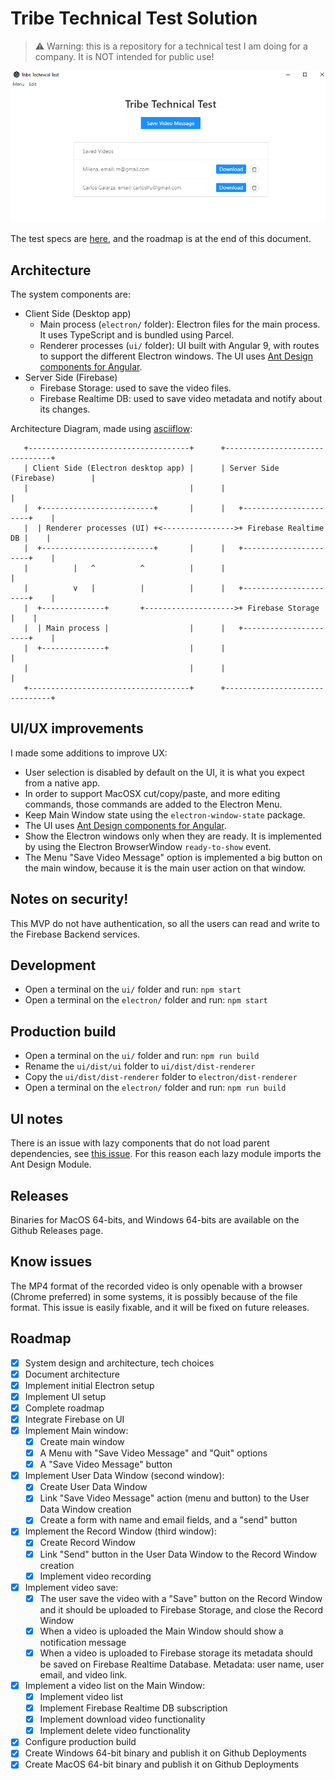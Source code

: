 # Tribe Technical Test Solution

> :warning: Warning: this is a repository for a technical test I am doing for a company. It is NOT intended for public use!

![app screenshot](app-screenshot.png)

The test specs are [here](Test.md), and the roadmap is at the end of this document.

## Architecture

The system components are:

- Client Side (Desktop app)
  - Main process (`electron/` folder): Electron files for the main process. It uses TypeScript and is bundled using Parcel.
  - Renderer processes (`ui/` folder): UI built with Angular 9, with routes to support the different Electron windows. The UI uses [Ant Design components for Angular](https://ng.ant.design/).
- Server Side (Firebase)
  - Firebase Storage: used to save the video files.
  - Firebase Realtime DB: used to save video metadata and notify about its changes.

Architecture Diagram, made using [asciiflow](http://asciiflow.com/):

```
   +------------------------------------+      +-------------------------------+
   | Client Side (Electron desktop app) |      | Server Side (Firebase)        |
   |                                    |      |                               |
   |  +-------------------------+       |      |   +----------------------+    |
   |  | Renderer processes (UI) +<---------------->+ Firebase Realtime DB |    |
   |  +-------------------------+       |      |   +----------------------+    |
   |          |   ^          ^          |      |                               |
   |          v   |          |          |      |   +----------------------+    |
   |  +--------------+       +-------------------->+ Firebase Storage     |    |
   |  | Main process |                  |      |   +----------------------+    |
   |  +--------------+                  |      |                               |
   |                                    |      |                               |
   +------------------------------------+      +-------------------------------+
```

## UI/UX improvements

I made some additions to improve UX:

- User selection is disabled by default on the UI, it is what you expect from a native app.
- In order to support MacOSX cut/copy/paste, and more editing commands, those commands are added to the Electron Menu.
- Keep Main Window state using the `electron-window-state` package.
- The UI uses [Ant Design components for Angular](https://ng.ant.design/).
- Show the Electron windows only when they are ready. It is implemented by using the Electron BrowserWindow `ready-to-show` event.
- The Menu "Save Video Message" option is implemented a big button on the main window, because it is the main user action on that window.

## Notes on security!

This MVP do not have authentication, so all the users can read and write to the Firebase Backend services.

## Development

- Open a terminal on the `ui/` folder and run: `npm start`
- Open a terminal on the `electron/` folder and run: `npm start`

## Production build

- Open a terminal on the `ui/` folder and run: `npm run build`
- Rename the `ui/dist/ui` folder to `ui/dist/dist-renderer`
- Copy the `ui/dist/dist-renderer` folder to `electron/dist-renderer`
- Open a terminal on the `electron/` folder and run: `npm run build`

## UI notes

There is an issue with lazy components that do not load parent dependencies, see [this issue](https://github.com/angular/angular/issues/36193). For this reason each lazy module imports the Ant Design Module.

## Releases

Binaries for MacOS 64-bits, and Windows 64-bits are available on the Github Releases page.

## Know issues

The MP4 format of the recorded video is only openable with a browser (Chrome preferred) in some systems, it is possibly because of the file format. This issue is easily fixable, and it will be fixed on future releases.

## Roadmap

- [x] System design and architecture, tech choices
- [x] Document architecture
- [x] Implement initial Electron setup
- [x] Implement UI setup
- [x] Complete roadmap
- [x] Integrate Firebase on UI
- [x] Implement Main window:
  - [x] Create main window
  - [x] A Menu with "Save Video Message" and "Quit" options
  - [x] A "Save Video Message" button
- [x] Implement User Data Window (second window):
  - [x] Create User Data Window
  - [x] Link "Save Video Message" action (menu and button) to the User Data Window creation
  - [x] Create a form with name and email fields, and a "send" button
- [x] Implement the Record Window (third window):
  - [x] Create Record Window
  - [x] Link "Send" button in the User Data Window to the Record Window creation
  - [x] Implement video recording
- [x] Implement video save:
  - [x] The user save the video with a "Save" button on the Record Window and it should be uploaded to Firebase Storage, and close the Record Window
  - [x] When a video is uploaded the Main Window should show a notification message
  - [x] When a video is uploaded to Firebase storage its metadata should be saved on Firebase Realtime Database. Metadata: user name, user email, and video link.
- [x] Implement a video list on the Main Window:
  - [x] Implement video list
  - [x] Implement Firebase Realtime DB subscription
  - [x] Implement download video functionality
  - [x] Implement delete video functionality
- [x] Configure production build
- [x] Create Windows 64-bit binary and publish it on Github Deployments
- [x] Create MacOS 64-bit binary and publish it on Github Deployments
